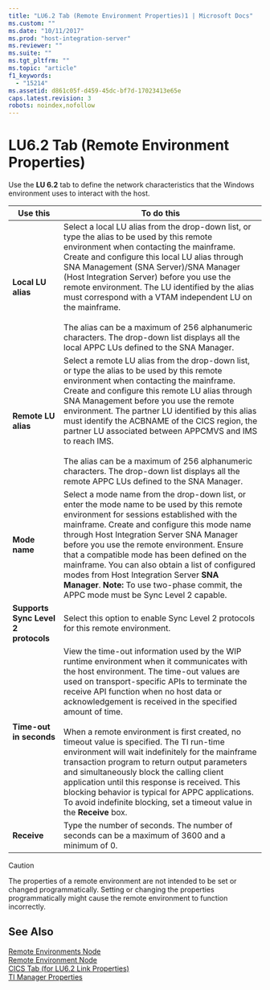 ```yaml
---
title: "LU6.2 Tab (Remote Environment Properties)1 | Microsoft Docs"
ms.custom: ""
ms.date: "10/11/2017"
ms.prod: "host-integration-server"
ms.reviewer: ""
ms.suite: ""
ms.tgt_pltfrm: ""
ms.topic: "article"
f1_keywords: 
  - "15214"
ms.assetid: d861c05f-d459-45dc-bf7d-17023413e65e
caps.latest.revision: 3
robots: noindex,nofollow
---
```

# LU6.2 Tab (Remote Environment Properties)
Use the **LU 6.2** tab to define the network characteristics that the Windows environment uses to interact with the host.  
  
|Use this|To do this|  
|--------------|----------------|  
|**Local LU alias**|Select a local LU alias from the drop-down list, or type the alias to be used by this remote environment when contacting the mainframe. Create and configure this local LU alias through SNA Management (SNA Server)/SNA Manager (Host Integration Server) before you use the remote environment. The LU identified by the alias must correspond with a VTAM independent LU on the mainframe.<br /><br /> The alias can be a maximum of 256 alphanumeric characters. The drop-down list displays all the local APPC LUs defined to the SNA Manager.|  
|**Remote LU alias**|Select a remote LU alias from the drop-down list, or type the alias to be used by this remote environment when contacting the mainframe. Create and configure this remote LU alias through SNA Management before you use the remote environment. The partner LU identified by this alias must identify the ACBNAME of the CICS region, the partner LU associated between APPCMVS and IMS to reach IMS.<br /><br /> The alias can be a maximum of 256 alphanumeric characters. The drop-down list displays all the remote APPC LUs defined to the SNA Manager.|  
|**Mode name**|Select a mode name from the drop-down list, or enter the mode name to be used by this remote environment for sessions established with the mainframe. Create and configure this mode name through Host Integration Server SNA Manager before you use the remote environment. Ensure that a compatible mode has been defined on the mainframe. You can also obtain a list of configured modes from Host Integration Server **SNA Manager**. **Note:**  To use two-phase commit, the APPC mode must be Sync Level 2 capable.|  
|**Supports Sync Level 2 protocols**|Select this option to enable Sync Level 2 protocols for this remote environment.|  
|**Time-out in seconds**|View the time-out information used by the WIP runtime environment when it communicates with the host environment. The time-out values are used on transport-specific APIs to terminate the receive API function when no host data or acknowledgement is received in the specified amount of time.<br /><br /> When a remote environment is first created, no timeout value is specified. The TI run-time environment will wait indefinitely for the mainframe transaction program to return output parameters and simultaneously block the calling client application until this response is received. This blocking behavior is typical for APPC applications. To avoid indefinite blocking, set a timeout value in the **Receive** box.|  
|**Receive**|Type the number of seconds. The number of seconds can be a maximum of 3600 and a minimum of 0.|  
  
> [!CAUTION]
>  The properties of a remote environment are not intended to be set or changed programmatically. Setting or changing the properties programmatically might cause the remote environment to function incorrectly.  
  
## See Also  
 [Remote Environments Node](../core/remote-environments-node.md)   
 [Remote Environment Node](../core/remote-environment-node.md)   
 [CICS Tab (for LU6.2 Link Properties)](../core/cics-tab-for-lu6-2-link-properties.md)   
 [TI Manager Properties](../core/ti-manager-properties.md)